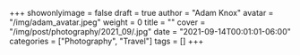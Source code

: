+++
showonlyimage = false
draft = true
author = "Adam Knox"
avatar = "/img/adam_avatar.jpeg"
weight = 0
title = ""
cover = "/img/post/photography/2021_09/.jpg"
date = "2021-09-14T00:01:01-06:00"
categories = ["Photography", "Travel"]
tags = []
+++
<!--more-->
